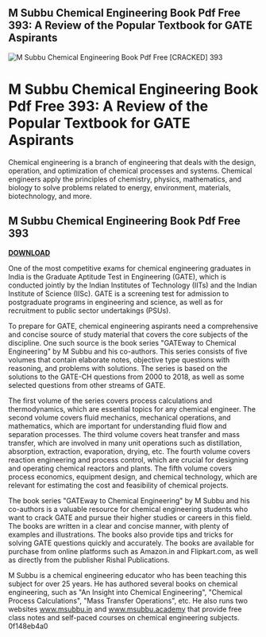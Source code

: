 ## M Subbu Chemical Engineering Book Pdf Free 393: A Review of the Popular Textbook for GATE Aspirants

 
![M Subbu Chemical Engineering Book Pdf Free \[CRACKED\] 393](https://i1.sndcdn.com/artworks-zTlREfz48dT6D5Om-IdjWDg-t500x500.jpg)

 
# M Subbu Chemical Engineering Book Pdf Free 393: A Review of the Popular Textbook for GATE Aspirants
 
Chemical engineering is a branch of engineering that deals with the design, operation, and optimization of chemical processes and systems. Chemical engineers apply the principles of chemistry, physics, mathematics, and biology to solve problems related to energy, environment, materials, biotechnology, and more.
 
## M Subbu Chemical Engineering Book Pdf Free 393


[**DOWNLOAD**](https://www.google.com/url?q=https%3A%2F%2Fshoxet.com%2F2tKLaH&sa=D&sntz=1&usg=AOvVaw1fSaG9s-VJBtwUVVKRCgAl)

 
One of the most competitive exams for chemical engineering graduates in India is the Graduate Aptitude Test in Engineering (GATE), which is conducted jointly by the Indian Institutes of Technology (IITs) and the Indian Institute of Science (IISc). GATE is a screening test for admission to postgraduate programs in engineering and science, as well as for recruitment to public sector undertakings (PSUs).
 
To prepare for GATE, chemical engineering aspirants need a comprehensive and concise source of study material that covers the core subjects of the discipline. One such source is the book series "GATEway to Chemical Engineering" by M Subbu and his co-authors. This series consists of five volumes that contain elaborate notes, objective type questions with reasoning, and problems with solutions. The series is based on the solutions to the GATE-CH questions from 2000 to 2018, as well as some selected questions from other streams of GATE.
 
The first volume of the series covers process calculations and thermodynamics, which are essential topics for any chemical engineer. The second volume covers fluid mechanics, mechanical operations, and mathematics, which are important for understanding fluid flow and separation processes. The third volume covers heat transfer and mass transfer, which are involved in many unit operations such as distillation, absorption, extraction, evaporation, drying, etc. The fourth volume covers reaction engineering and process control, which are crucial for designing and operating chemical reactors and plants. The fifth volume covers process economics, equipment design, and chemical technology, which are relevant for estimating the cost and feasibility of chemical projects.
 
The book series "GATEway to Chemical Engineering" by M Subbu and his co-authors is a valuable resource for chemical engineering students who want to crack GATE and pursue their higher studies or careers in this field. The books are written in a clear and concise manner, with plenty of examples and illustrations. The books also provide tips and tricks for solving GATE questions quickly and accurately. The books are available for purchase from online platforms such as Amazon.in and Flipkart.com, as well as directly from the publisher Rishal Publications.
 
M Subbu is a chemical engineering educator who has been teaching this subject for over 25 years. He has authored several books on chemical engineering, such as "An Insight into Chemical Engineering", "Chemical Process Calculations", "Mass Transfer Operations", etc. He also runs two websites www.msubbu.in and www.msubbu.academy that provide free class notes and self-paced courses on chemical engineering subjects.
 0f148eb4a0

